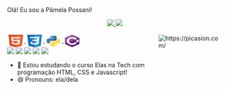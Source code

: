 Olá! Eu sou a Pâmela Possani!

<div align="center">
  <a href="https://github.com/pampossani">
  <img height="140em" src="https://github-readme-stats.vercel.app/api?username=pampossani&show_icons=true&theme=dracula&include_all_commits=true&count_private=true"/>  <img height="140em" src="https://github-readme-stats.vercel.app/api/top-langs/?username=pampossani&layout=compact&langs_count=7&theme=dracula"/>
</div>


<div style="display: inline_block"><br>
 
  <img align="center" alt="Pam-HTML" height="30" width="40" src="https://raw.githubusercontent.com/devicons/devicon/master/icons/html5/html5-original.svg">
  <img align="center" alt="Pam-CSS" height="30" width="40" src="https://raw.githubusercontent.com/devicons/devicon/master/icons/css3/css3-original.svg">
  <img align="center" alt="Pam-Python" height="30" width="40" src="https://raw.githubusercontent.com/devicons/devicon/master/icons/python/python-original.svg">
  <img align="center" alt="Pam-Csharp" height="30" width="40" src="https://raw.githubusercontent.com/devicons/devicon/master/icons/csharp/csharp-original.svg">
 <a href="https://interruptedreamer.com/"><img align="right" src="https://i.picasion.com/pic92/6be96e7cf53cffcc9a6b921a1b0c67fe.gif" width="150" height="150" border="0" alt="https://picasion.com/" /></a><br /><a href="https://picasion.com/"></a>
</div>

<div> 
     <a href="https://br.pinterest.com/pamelapossani/" target="_blank"><img src="https://aleen42.github.io/badges/src/pinterest.svg" target="_blank"></a>
    <a href="https://instagram.com/pampossani" target="_blank"><img src="https://img.shields.io/badge/-Instagram-%23E4405F?style=for-the-badge&logo=instagram&logoColor=white" target="_blank"></a>
  <a href = "mailto:pamelarpossani@gmail.com"><img src="https://img.shields.io/badge/-Gmail-%23333?style=for-the-badge&logo=gmail&logoColor=white" target="_blank"></a>
  <a href="https://www.linkedin.com/in/p%C3%A2mela-possani-7929b16b/" target="_blank"><img src="https://img.shields.io/badge/-LinkedIn-%230077B5?style=for-the-badge&logo=linkedin&logoColor=white" target="_blank"></a>   
  <a href="https://www.deviantart.com/pammyjonas" target="_blank"><img src="https://img.shields.io/badge/DeviantArt-05CC47?style=for-the-badge&logo=deviantart&logoColor=white" target="_blank"></a>
  
  </div>

- 🌱 Estou estudando o curso Elas na Tech com programação HTML, CSS e Javascript!
- 😄 Pronouns: ela/dela
